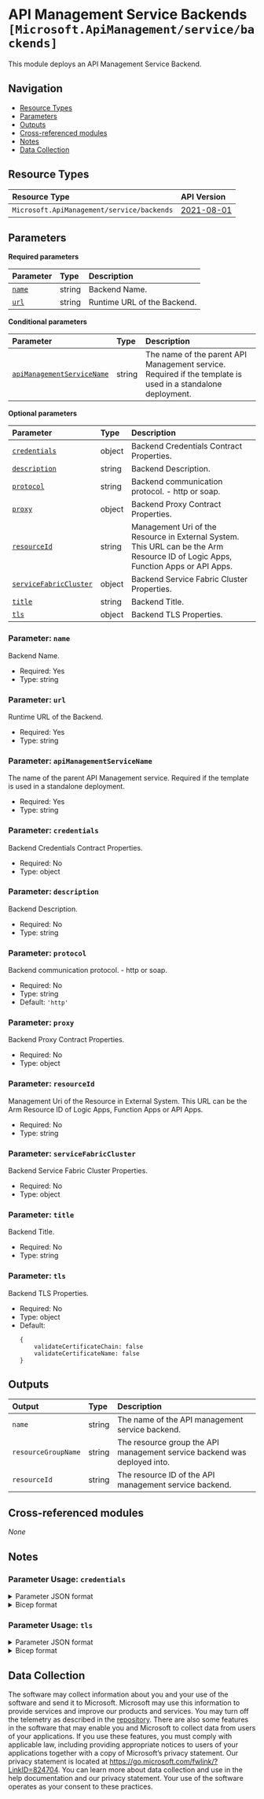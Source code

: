 # API Management Service Backends `[Microsoft.ApiManagement/service/backends]`

This module deploys an API Management Service Backend.

## Navigation

- [Resource Types](#Resource-Types)
- [Parameters](#Parameters)
- [Outputs](#Outputs)
- [Cross-referenced modules](#Cross-referenced-modules)
- [Notes](#Notes)
- [Data Collection](#Data-Collection)

## Resource Types

| Resource Type | API Version |
| :-- | :-- |
| `Microsoft.ApiManagement/service/backends` | [2021-08-01](https://learn.microsoft.com/en-us/azure/templates/Microsoft.ApiManagement/2021-08-01/service/backends) |

## Parameters

**Required parameters**

| Parameter | Type | Description |
| :-- | :-- | :-- |
| [`name`](#parameter-name) | string | Backend Name. |
| [`url`](#parameter-url) | string | Runtime URL of the Backend. |

**Conditional parameters**

| Parameter | Type | Description |
| :-- | :-- | :-- |
| [`apiManagementServiceName`](#parameter-apimanagementservicename) | string | The name of the parent API Management service. Required if the template is used in a standalone deployment. |

**Optional parameters**

| Parameter | Type | Description |
| :-- | :-- | :-- |
| [`credentials`](#parameter-credentials) | object | Backend Credentials Contract Properties. |
| [`description`](#parameter-description) | string | Backend Description. |
| [`protocol`](#parameter-protocol) | string | Backend communication protocol. - http or soap. |
| [`proxy`](#parameter-proxy) | object | Backend Proxy Contract Properties. |
| [`resourceId`](#parameter-resourceid) | string | Management Uri of the Resource in External System. This URL can be the Arm Resource ID of Logic Apps, Function Apps or API Apps. |
| [`serviceFabricCluster`](#parameter-servicefabriccluster) | object | Backend Service Fabric Cluster Properties. |
| [`title`](#parameter-title) | string | Backend Title. |
| [`tls`](#parameter-tls) | object | Backend TLS Properties. |

### Parameter: `name`

Backend Name.

- Required: Yes
- Type: string

### Parameter: `url`

Runtime URL of the Backend.

- Required: Yes
- Type: string

### Parameter: `apiManagementServiceName`

The name of the parent API Management service. Required if the template is used in a standalone deployment.

- Required: Yes
- Type: string

### Parameter: `credentials`

Backend Credentials Contract Properties.

- Required: No
- Type: object

### Parameter: `description`

Backend Description.

- Required: No
- Type: string

### Parameter: `protocol`

Backend communication protocol. - http or soap.

- Required: No
- Type: string
- Default: `'http'`

### Parameter: `proxy`

Backend Proxy Contract Properties.

- Required: No
- Type: object

### Parameter: `resourceId`

Management Uri of the Resource in External System. This URL can be the Arm Resource ID of Logic Apps, Function Apps or API Apps.

- Required: No
- Type: string

### Parameter: `serviceFabricCluster`

Backend Service Fabric Cluster Properties.

- Required: No
- Type: object

### Parameter: `title`

Backend Title.

- Required: No
- Type: string

### Parameter: `tls`

Backend TLS Properties.

- Required: No
- Type: object
- Default:
  ```Bicep
  {
      validateCertificateChain: false
      validateCertificateName: false
  }
  ```


## Outputs

| Output | Type | Description |
| :-- | :-- | :-- |
| `name` | string | The name of the API management service backend. |
| `resourceGroupName` | string | The resource group the API management service backend was deployed into. |
| `resourceId` | string | The resource ID of the API management service backend. |

## Cross-referenced modules

_None_

## Notes

### Parameter Usage: `credentials`

<details>

<summary>Parameter JSON format</summary>

```json
"credentials": {
    "value":{
        "certificate": [
            "string"
        ],
        "query": {},
        "header": {},
        "authorization": {
            "scheme": "Authentication Scheme name.-string",
            "parameter": "Authentication Parameter value. - string"
        }
    }
}
```

</details>

<details>

<summary>Bicep format</summary>

```bicep
credentials: {
    certificate: [
        'string'
    ]
    query: {}
    header: {}
    authorization: {
        scheme: 'Authentication Scheme name.-string'
        parameter: 'Authentication Parameter value. - string'
    }
}
```

</details>
<p>

### Parameter Usage: `tls`

<details>

<summary>Parameter JSON format</summary>

```json
"tls": {
    "value":{
        "validateCertificateChain": "Flag indicating whether SSL certificate chain validation should be done when using self-signed certificates for this backend host. - boolean",
        "validateCertificateName": "Flag indicating whether SSL certificate name validation should be done when using self-signed certificates for this backend host. - boolean"
    }
}
```

</details>

<details>

<summary>Bicep format</summary>

```bicep
tls: {
    validateCertificateChain: 'Flag indicating whether SSL certificate chain validation should be done when using self-signed certificates for this backend host. - boolean'
    validateCertificateName: 'Flag indicating whether SSL certificate name validation should be done when using self-signed certificates for this backend host. - boolean'
}
```

</details>
<p>

## Data Collection

The software may collect information about you and your use of the software and send it to Microsoft. Microsoft may use this information to provide services and improve our products and services. You may turn off the telemetry as described in the [repository](https://aka.ms/avm/telemetry). There are also some features in the software that may enable you and Microsoft to collect data from users of your applications. If you use these features, you must comply with applicable law, including providing appropriate notices to users of your applications together with a copy of Microsoft’s privacy statement. Our privacy statement is located at <https://go.microsoft.com/fwlink/?LinkID=824704>. You can learn more about data collection and use in the help documentation and our privacy statement. Your use of the software operates as your consent to these practices.
